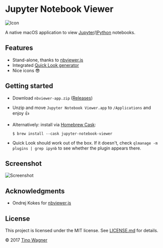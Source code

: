 # Jupyter Notebook Viewer

![Icon](Jupyter%20Notebook%20Viewer/Images.xcassets/AppIcon.appiconset/icon_256x256.png)

A native macOS application to view
[Jupyter](https://jupyter.org/)/[IPython](https://ipython.org/) notebooks.

## Features

- Stand-alone, thanks to [nbviewer.js](https://github.com/kokes/nbviewer.js)
- Integrated [Quick Look generator](https://github.com/tuxu/ipynb-quicklook/)
- Nice icons 😎

## Getting started

- Download `nbviewer-app.zip`
  ([Releases](https://github.com/tuxu/nbviewer-app/releases))
- Unzip and move `Jupyter Notebook Viewer.app` to `/Applications` and enjoy 👍
- Alternatively: install via [Homebrew Cask](https://caskroom.github.io/):

  ```
  $ brew install --cask jupyter-notebook-viewer
  ```

- Quick Look should work out of the box. If it doesn't, check
  `qlmanage -m plugins | grep ipynb` to see whether the plugin appears there.

## Screenshot

![Screenshot](screenshot.png)

## Acknowledgments

- Ondrej Kokes for [nbviewer.js](https://github.com/kokes/nbviewer.js)

## License

This project is licensed under the MIT license. See [LICENSE.md](LICENSE.md) for
details.

© 2017 [Tino Wagner](http://www.tinowagner.com/)
